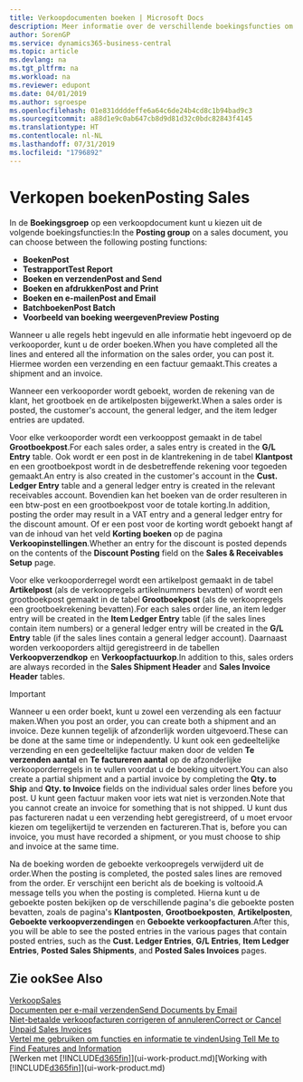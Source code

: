 ```yaml
---
title: Verkoopdocumenten boeken | Microsoft Docs
description: Meer informatie over de verschillende boekingsfuncties om verkoopdocumenten te boeken en hoe u geboekte documenten kunt bijwerken.
author: SorenGP
ms.service: dynamics365-business-central
ms.topic: article
ms.devlang: na
ms.tgt_pltfrm: na
ms.workload: na
ms.reviewer: edupont
ms.date: 04/01/2019
ms.author: sgroespe
ms.openlocfilehash: 01e831ddddeffe6a64c6de24b4cd8c1b94bad9c3
ms.sourcegitcommit: a88d1e9c0ab647cb8d9d81d32c0bdc82843f4145
ms.translationtype: HT
ms.contentlocale: nl-NL
ms.lasthandoff: 07/31/2019
ms.locfileid: "1796892"
---
```

# <a name="posting-sales"></a><span data-ttu-id="d185c-103">Verkopen boeken</span><span class="sxs-lookup"><span data-stu-id="d185c-103">Posting Sales</span></span>
<span data-ttu-id="d185c-104">In de **Boekingsgroep** op een verkoopdocument kunt u kiezen uit de volgende boekingsfuncties:</span><span class="sxs-lookup"><span data-stu-id="d185c-104">In the **Posting group** on a sales document, you can choose between the following posting functions:</span></span>

* <span data-ttu-id="d185c-105">**Boeken**</span><span class="sxs-lookup"><span data-stu-id="d185c-105">**Post**</span></span>
* <span data-ttu-id="d185c-106">**Testrapport**</span><span class="sxs-lookup"><span data-stu-id="d185c-106">**Test Report**</span></span>
* <span data-ttu-id="d185c-107">**Boeken en verzenden**</span><span class="sxs-lookup"><span data-stu-id="d185c-107">**Post and Send**</span></span>
* <span data-ttu-id="d185c-108">**Boeken en afdrukken**</span><span class="sxs-lookup"><span data-stu-id="d185c-108">**Post and Print**</span></span>
* <span data-ttu-id="d185c-109">**Boeken en e-mailen**</span><span class="sxs-lookup"><span data-stu-id="d185c-109">**Post and Email**</span></span>
* <span data-ttu-id="d185c-110">**Batchboeken**</span><span class="sxs-lookup"><span data-stu-id="d185c-110">**Post Batch**</span></span>
* <span data-ttu-id="d185c-111">**Voorbeeld van boeking weergeven**</span><span class="sxs-lookup"><span data-stu-id="d185c-111">**Preview Posting**</span></span>

<span data-ttu-id="d185c-112">Wanneer u alle regels hebt ingevuld en alle informatie hebt ingevoerd op de verkooporder, kunt u de order boeken.</span><span class="sxs-lookup"><span data-stu-id="d185c-112">When you have completed all the lines and entered all the information on the sales order, you can post it.</span></span> <span data-ttu-id="d185c-113">Hiermee worden een verzending en een factuur gemaakt.</span><span class="sxs-lookup"><span data-stu-id="d185c-113">This creates a shipment and an invoice.</span></span>

<span data-ttu-id="d185c-114">Wanneer een verkooporder wordt geboekt, worden de rekening van de klant, het grootboek en de artikelposten bijgewerkt.</span><span class="sxs-lookup"><span data-stu-id="d185c-114">When a sales order is posted, the customer's account, the general ledger, and the item ledger entries are updated.</span></span>

<span data-ttu-id="d185c-115">Voor elke verkooporder wordt een verkooppost gemaakt in de tabel **Grootboekpost**.</span><span class="sxs-lookup"><span data-stu-id="d185c-115">For each sales order, a sales entry is created in the **G/L Entry** table.</span></span> <span data-ttu-id="d185c-116">Ook wordt er een post in de klantrekening in de tabel **Klantpost** en een grootboekpost wordt in de desbetreffende rekening voor tegoeden gemaakt.</span><span class="sxs-lookup"><span data-stu-id="d185c-116">An entry is also created in the customer's account in the **Cust. Ledger Entry** table and a general ledger entry is created in the relevant receivables account.</span></span> <span data-ttu-id="d185c-117">Bovendien kan het boeken van de order resulteren in een btw-post en een grootboekpost voor de totale korting.</span><span class="sxs-lookup"><span data-stu-id="d185c-117">In addition, posting the order may result in a VAT entry and a general ledger entry for the discount amount.</span></span> <span data-ttu-id="d185c-118">Of er een post voor de korting wordt geboekt hangt af van de inhoud van het veld **Korting boeken** op de pagina **Verkoopinstellingen**.</span><span class="sxs-lookup"><span data-stu-id="d185c-118">Whether an entry for the discount is posted depends on the contents of the **Discount Posting** field on the **Sales & Receivables Setup** page.</span></span>

<span data-ttu-id="d185c-119">Voor elke verkooporderregel wordt een artikelpost gemaakt in de tabel **Artikelpost** (als de verkoopregels artikelnummers bevatten) of wordt een grootboekpost gemaakt in de tabel **Grootboekpost** (als de verkoopregels een grootboekrekening bevatten).</span><span class="sxs-lookup"><span data-stu-id="d185c-119">For each sales order line, an item ledger entry will be created in the **Item Ledger Entry** table (if the sales lines contain item numbers) or a general ledger entry will be created in the **G/L Entry** table (if the sales lines contain a general ledger account).</span></span> <span data-ttu-id="d185c-120">Daarnaast worden verkooporders altijd geregistreerd in de tabellen **Verkoopverzendkop** en **Verkoopfactuurkop**.</span><span class="sxs-lookup"><span data-stu-id="d185c-120">In addition to this, sales orders are always recorded in the **Sales Shipment Header** and **Sales Invoice Header** tables.</span></span>

> [!IMPORTANT]  
>   <span data-ttu-id="d185c-121">Wanneer u een order boekt, kunt u zowel een verzending als een factuur maken.</span><span class="sxs-lookup"><span data-stu-id="d185c-121">When you post an order, you can create both a shipment and an invoice.</span></span> <span data-ttu-id="d185c-122">Deze kunnen tegelijk of afzonderlijk worden uitgevoerd.</span><span class="sxs-lookup"><span data-stu-id="d185c-122">These can be done at the same time or independently.</span></span> <span data-ttu-id="d185c-123">U kunt ook een gedeeltelijke verzending en een gedeeltelijke factuur maken door de velden **Te verzenden aantal** en **Te factureren aantal** op de afzonderlijke verkooporderregels in te vullen voordat u de boeking uitvoert.</span><span class="sxs-lookup"><span data-stu-id="d185c-123">You can also create a partial shipment and a partial invoice by completing the **Qty. to Ship** and **Qty. to Invoice** fields on the individual sales order lines before you post.</span></span> <span data-ttu-id="d185c-124">U kunt geen factuur maken voor iets wat niet is verzonden.</span><span class="sxs-lookup"><span data-stu-id="d185c-124">Note that you cannot create an invoice for something that is not shipped.</span></span> <span data-ttu-id="d185c-125">U kunt dus pas factureren nadat u een verzending hebt geregistreerd, of u moet ervoor kiezen om tegelijkertijd te verzenden en factureren.</span><span class="sxs-lookup"><span data-stu-id="d185c-125">That is, before you can invoice, you must have recorded a shipment, or you must choose to ship and invoice at the same time.</span></span>

<span data-ttu-id="d185c-126">Na de boeking worden de geboekte verkoopregels verwijderd uit de order.</span><span class="sxs-lookup"><span data-stu-id="d185c-126">When the posting is completed, the posted sales lines are removed from the order.</span></span> <span data-ttu-id="d185c-127">Er verschijnt een bericht als de boeking is voltooid.</span><span class="sxs-lookup"><span data-stu-id="d185c-127">A message tells you when the posting is completed.</span></span> <span data-ttu-id="d185c-128">Hierna kunt u de geboekte posten bekijken op de verschillende pagina's die geboekte posten bevatten, zoals de pagina's **Klantposten**, **Grootboekposten**, **Artikelposten**, **Geboekte verkoopverzendingen** en **Geboekte verkoopfacturen**.</span><span class="sxs-lookup"><span data-stu-id="d185c-128">After this, you will be able to see the posted entries in the various pages that contain posted entries, such as the **Cust. Ledger Entries**, **G/L Entries**, **Item Ledger Entries**, **Posted Sales Shipments**, and **Posted Sales Invoices** pages.</span></span>  

## <a name="see-also"></a><span data-ttu-id="d185c-129">Zie ook</span><span class="sxs-lookup"><span data-stu-id="d185c-129">See Also</span></span>

[<span data-ttu-id="d185c-130">Verkoop</span><span class="sxs-lookup"><span data-stu-id="d185c-130">Sales</span></span>](sales-manage-sales.md)  
[<span data-ttu-id="d185c-131">Documenten per e-mail verzenden</span><span class="sxs-lookup"><span data-stu-id="d185c-131">Send Documents by Email</span></span>](ui-how-send-documents-email.md)  
[<span data-ttu-id="d185c-132">Niet-betaalde verkoopfacturen corrigeren of annuleren</span><span class="sxs-lookup"><span data-stu-id="d185c-132">Correct or Cancel Unpaid Sales Invoices</span></span>](sales-how-correct-cancel-sales-invoice.md)  
[<span data-ttu-id="d185c-133">Vertel me gebruiken om functies en informatie te vinden</span><span class="sxs-lookup"><span data-stu-id="d185c-133">Using Tell Me to Find Features and Information</span></span>](ui-search.md)  
<span data-ttu-id="d185c-134">[Werken met [!INCLUDE[d365fin](includes/d365fin_md.md)]](ui-work-product.md)</span><span class="sxs-lookup"><span data-stu-id="d185c-134">[Working with [!INCLUDE[d365fin](includes/d365fin_md.md)]](ui-work-product.md)</span></span>
